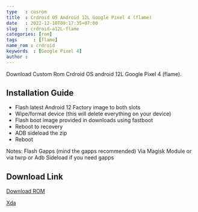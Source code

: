 ```yaml
---
type   : cusrom
title  : Crdroid OS Android 12L Google Pixel 4 (flame)
date   : 2022-12-10T09:17:35+07:00
slug   : crdroid-a12L-flame
categories: [rom]
tags      : [flame]
name_rom : crdroid
keywords  : [Google Pixel 4]
author :
---
```


Download Custom Rom Crdroid OS android 12L Google Pixel 4 (flame).

## Installation Guide
- Flash latest Android 12 Factory image to both slots
- Wipe/format device (this will delete everything on your device)
- Flash boot image provided in downloads using fastboot
- Reboot to recovery
- ADB sideload the zip
- Reboot

Notes: Flash Gapps (mind the gapps recommended) Via Magisk Module or via twrp or Adb Sideload if you need gapps


## Download Link
[Download ROM](https://androidfilehost.com/?w=files&flid=336121)

[Xda](https://xdaforums.com/t/rom-13-flame-crdroid-9-1-pixel-4-aosp-unofficial.4462203/)

